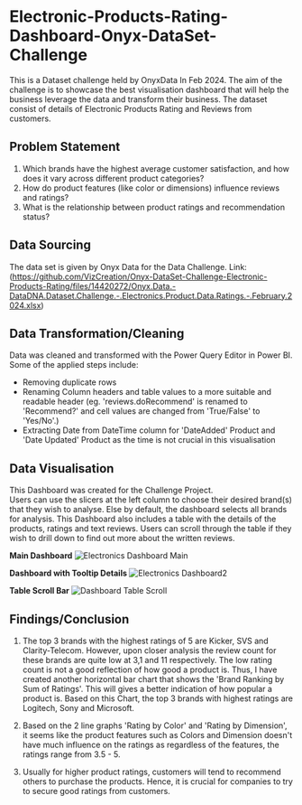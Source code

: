 # Electronic-Products-Rating-Dashboard-Onyx-DataSet-Challenge
This is a Dataset challenge held by OnyxData In Feb 2024. The aim of the challenge is to showcase the best visualisation dashboard that will help the business leverage the data and transform their business. The dataset consist of details of Electronic Products Rating and Reviews from customers.

## Problem Statement
1. Which brands have the highest average customer satisfaction, and how does it vary across different product categories?
2. How do product features (like color or dimensions) influence reviews and ratings?
3. What is the relationship between product ratings and recommendation status?

## Data Sourcing
The data set is given by Onyx Data for the Data Challenge.
Link: (https://github.com/VizCreation/Onyx-DataSet-Challenge-Electronic-Products-Rating/files/14420272/Onyx.Data.-DataDNA.Dataset.Challenge.-.Electronics.Product.Data.Ratings.-.February.2024.xlsx)


## Data Transformation/Cleaning
Data was cleaned and transformed with the Power Query Editor in Power BI. Some of the applied steps include:
* Removing duplicate rows
* Renaming Column headers and table values to a more suitable and readable header (eg. 'reviews.doRecommend' is renamed to 'Recommend?' and cell values are changed from 'True/False' to 'Yes/No'.)
* Extracting Date from DateTime column for 'DateAdded' Product and 'Date Updated' Product as the time is not crucial in this visualisation

## Data Visualisation

This Dashboard was created for the Challenge Project. <br>
Users can use the slicers at the left column to choose their desired brand(s) that they wish to analyse. Else by default, the dashboard selects all brands for analysis. This Dashboard also includes a table with the details of the products, ratings and text reviews. Users can scroll through the table if they wish to drill down to find out more about the written reviews.


**Main Dashboard**
![Electronics Dashboard Main](https://github.com/VizCreation/Onyx-DataSet-Challenge-Electronic-Products-Rating/assets/157504708/b6ecd747-bb65-4d96-a830-02f8dea414f7)

**Dashboard with Tooltip Details**
![Electronics Dashboard2](https://github.com/VizCreation/Onyx-DataSet-Challenge-Electronic-Products-Rating/assets/157504708/9b67517d-28d1-4b1a-85b1-d5d93f019845)

**Table Scroll Bar**
![Dashboard Table Scroll](https://github.com/VizCreation/Onyx-DataSet-Challenge-Electronic-Products-Rating/assets/157504708/a7c6fe09-4446-44c3-bef7-e5188c023e4e)


## Findings/Conclusion
1. The top 3 brands with the highest ratings of 5 are Kicker, SVS and Clarity-Telecom. However, upon closer analysis the review count for these brands are quite low at 3,1 and 11 respectively. The low rating count is not a good reflection of how good a product is. Thus, I have created another horizontal bar chart that shows the 'Brand Ranking by Sum of Ratings'. This will gives a better indication of how popular a product is. Based on this Chart, the top 3 brands with highest ratings are Logitech, Sony and Microsoft.
    
2. Based on the 2 line graphs 'Rating by Color' and 'Rating by Dimension', it seems like the product features such as Colors and Dimension doesn't have much influence on the ratings as regardless of the features, the ratings range from 3.5 - 5.
     
3. Usually for higher product ratings, customers will tend to recommend others to purchase the products. Hence, it is crucial for companies to try to secure good ratings from customers.
